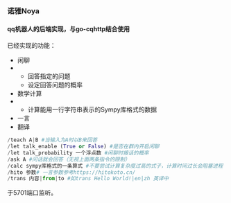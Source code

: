 ### 诺雅Noya

#### qq机器人的后端实现，与go-cqhttp结合使用

已经实现的功能：

* 闲聊
* * 回答指定的问题
  * 设定回答问题的概率
* 数学计算
* * 计算能用一行字符串表示的Sympy库格式的数据
* 一言
* 翻译

```python
/teach A|B #当输入为A时以B来回答
/let talk_enable (True or False) #是否在群内开启闲聊
/let talk_probability 一个浮点数 #闲聊时接话的概率
/ask A #问话就会回答（无视上面两条指令的限制）
/calc sympy库格式的一条算式 #不要尝试计算复杂度过高的式子，计算时间过长会阻塞进程
/hito 参数# 一言参数参考https://hitokoto.cn/
/trans 内容|from|to #如trans Hello World!|en|zh 英译中
```

于5701端口监听。